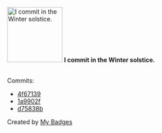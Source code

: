 <img src="https://my-badges.github.io/my-badges/winter-solstice-commits.png" alt="I commit in the Winter solstice." title="I commit in the Winter solstice." width="128">
<strong>I commit in the Winter solstice.</strong>
<br><br>

Commits:

- <a href="https://github.com/andrewjswan/EspHoMaTriXv2/commit/4f671394c860392f3978b81be9bba14bc9f65983">4f67139</a>
- <a href="https://github.com/andrewjswan/MediaPortal-1/commit/1a9902ffacaca707d4c368a75ab0a6dca12d9e19">1a9902f</a>
- <a href="https://github.com/andrewjswan/MediaPortal-1/commit/d75838bb8aec9fee3168c2460811644ef6ad1799">d75838b</a>


Created by <a href="https://github.com/my-badges/my-badges">My Badges</a>